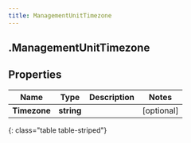 ```yaml
---
title: ManagementUnitTimezone
---
```

## .ManagementUnitTimezone

## Properties

|Name | Type | Description | Notes|
|------------ | ------------- | ------------- | -------------|
| **Timezone** | **string** |  | [optional] |
{: class="table table-striped"}


